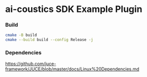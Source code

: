 # ai-coustics SDK Example Plugin

### Build

```sh
cmake -B build
cmake --build build --config Release -j
```

### Dependencies

https://github.com/juce-framework/JUCE/blob/master/docs/Linux%20Dependencies.md
